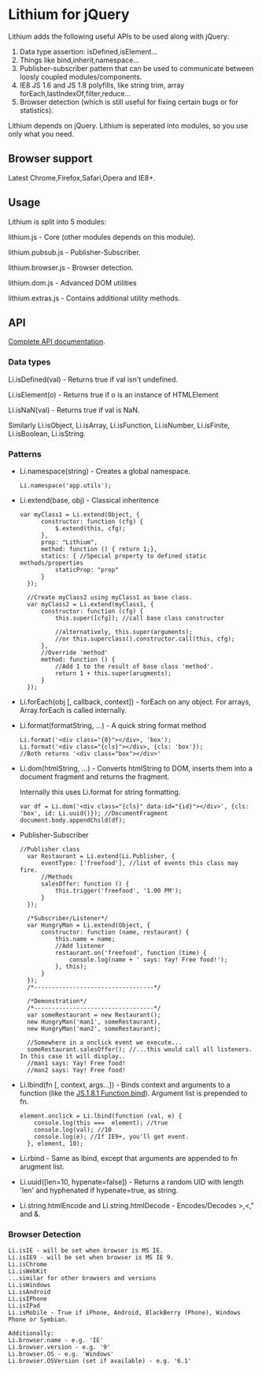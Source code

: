 # Lithium for jQuery

Lithium adds the following useful APIs to be used along with jQuery:

1. Data type assertion: isDefined,isElement...
2. Things like bind,inherit,namespace...
3. Publisher-subscriber pattern that can be used to communicate between loosly coupled modules/components.
3. IE8 JS 1.6 and JS 1.8 polyfills, like string trim, array forEach,lastIndexOf,filter,reduce...
4. Browser detection (which is still useful for fixing certain bugs or for statistics).

Lithium depends on jQuery. Lithium is seperated into modules, so you use only what you need.

## Browser support

Latest Chrome,Firefox,Safari,Opera and IE8+.

## Usage

Lithium is split into 5 modules:

lithium.js - Core (other modules depends on this module).

lithium.pubsub.js - Publisher-Subscriber.

lithium.browser.js - Browser detection.

lithium.dom.js - Advanced DOM utilities

lithium.extras.js - Contains additional utility methods.

## API

[Complete API documentation](http://munawwar.github.com/Lithium/doc/).

### Data types

Li.isDefined(val) - Returns true if val isn't undefined.

Li.isElement(o) - Returns true if o is an instance of HTMLElement

Li.isNaN(val) - Returns true if val is NaN.

Similarly Li.isObject, Li.isArray, Li.isFunction, Li.isNumber, Li.isFinite, Li.isBoolean, Li.isString.

### Patterns

* Li.namespace(string) - Creates a global namespace.

  ``Li.namespace('app.utils');``

* Li.extend(base, obj) - Classical inheritence

    <pre><code>var myClass1 = Li.extend(Object, {
        constructor: function (cfg) {
            $.extend(this, cfg);
        },
        prop: "Lithium",
        method: function () { return 1;},
        statics: { //Special property to defined static methods/properties
            staticProp: "prop"
        }
    });

    //Create myClass2 using myClass1 as base class.
    var myClass2 = Li.extend(myClass1, {
        constructor: function (cfg) {
            this.super([cfg]); //call base class constructor

            //alternatively, this.super(arguments);
            //or this.superclass().constructor.call(this, cfg);
        },
        //Override 'method'
        method: function () {
            //Add 1 to the result of base class 'method'.
            return 1 + this.super(arugments);
        }
    });</code></pre>

* Li.forEach(obj [, callback, context]) - forEach on any object. For arrays, Array.forEach is called internally.

* Li.format(formatString, ...) - A quick string format method

  <pre><code>Li.format('&lt;div class="{0}"&gt;&lt;/div&gt;, 'box');
  Li.format('&lt;div class="{cls}"&gt;&lt;/div&gt;, {cls: 'box'});
  //Both returns '&lt;div class="box"&gt;&lt;/div&gt;'</code></pre>

* Li.dom(htmlString, ...) - Converts htmlString to DOM, inserts them into a document fragment and returns the fragment.

  Internally this uses Li.format for string formatting.

  <pre><code>var df = Li.dom('&lt;div class="{cls}" data-id="{id}"&gt;&lt;/div&gt;', {cls: 'box', id: Li.uuid()}); //DocumentFragment
  document.body.appendChild(df);</code></pre>

* Publisher-Subscriber

    <pre><code>//Publisher class
    var Restaurant = Li.extend(Li.Publisher, {
        eventType: ['freefood'], //list of events this class may fire.
        //Methods
        salesOffer: function () {
            this.trigger('freefood', '1.00 PM');
        }
    });

    /*Subscriber/Listener*/
    var HungryMan = Li.extend(Object, {
        constructor: function (name, restaurant) {
            this.name = name;
            //Add listener
            restaurant.on('freefood', function (time) {
                console.log(name + ' says: Yay! Free food!');
            }, this);
        }
    });
    /*----------------------------------*/

    /*Demonstration*/
    /*----------------------------------*/
    var someRestaurant = new Restaurant();
    new HungryMan('man1', someRestaurant),
    new HungryMan('man2', someRestaurant);

    //Somewhere in a onclick event we execute...
    someRestaurant.salesOffer(); //...this would call all listeners. In this case it will display..
    //man1 says: Yay! Free food!
    //man2 says: Yay! Free food!</code></pre>

* Li.lbind(fn [, context, args...]) - Binds context and arguments to a function (like the [JS.1.8.1 Function.bind](https://developer.mozilla.org/en-US/docs/JavaScript/Reference/Global_Objects/Function/bind)). Argument list is prepended to fn.

    <pre><code>element.onclick = Li.lbind(function (val, e) {
      console.log(this ===  element); //true
      console.log(val); //10
      console.log(e); //If IE9+, you'll get event.
    }, element, 10);</code></pre>

* Li.rbind - Same as lbind, except that arguments are appended to fn arugment list.
* Li.uuid([len=10, hypenate=false]) - Returns a random UID with length 'len' and hyphenated if hypenate=true, as string.
* Li.string.htmlEncode and Li.string.htmlDecode - Encodes/Decodes >,<," and &.

### Browser Detection

<pre><code>Li.isIE - will be set when browser is MS IE.
Li.isIE9 - will be set when browser is MS IE 9.
Li.isChrome
Li.isWebKit
...similar for other browsers and versions
Li.isWindows
Li.isAndroid
Li.isIPhone
Li.isIPad
Li.isMobile - True if iPhone, Android, BlackBerry (Phone), Windows Phone or Symbian.

Additionally:
Li.browser.name - e.g. 'IE'
Li.browser.version - e.g. '9'
Li.browser.OS - e.g. 'Windows'
Li.browser.OSVersion (set if available) - e.g. '6.1'
</code></pre>
